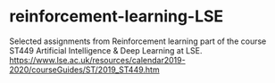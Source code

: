 # reinforcement-learning-LSE
Selected assignments from Reinforcement learning part of the course ST449 Artificial Intelligence &amp; Deep Learning at LSE. 
https://www.lse.ac.uk/resources/calendar2019-2020/courseGuides/ST/2019_ST449.htm
